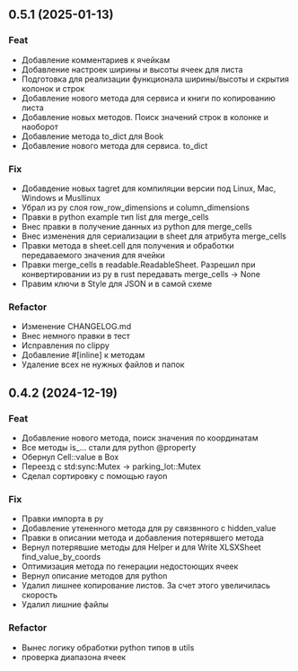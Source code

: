 ## 0.5.1 (2025-01-13)

### Feat

- Добавление комментариев к ячейкам
- Добавление настроек ширины и высоты ячеек для листа
- Подготовка для реализации функционала ширины/высоты и скрытия колонок и строк
- Добавление нового метода для сервиса и книги по копированию листа
- Добавление новых методов. Поиск значений строк в колонке и наоборот
- Добавление метода to_dict для Book
- Добавление нового метода для сервиса. to_dict

### Fix

- Добавдение новых tagret для компиляции версии под Linux, Mac, Windows и Musllinux
- Убрал из py слоя row_row_dimensions и column_dimensions
- Правки в python example тип list для merge_cells
- Внес правки в получение данных из python для merge_cells
- Внес изменения для сериализации в sheet для атрибута merge_cells
- Правки метода в sheet.cell для получения и обработки передаваемого значения для ячейки
- Правки merge_cells в readable.ReadableSheet. Разрешил при конвертировании из py в rust передавать merge_cells -> None
- Правим ключи в Style для JSON и в самой схеме

### Refactor

- Изменение CHANGELOG.md
- Внес немного правки в тест
- Исправления по clippy
- Добавление #[inline] к методам
- Удаление всех не нужных файлов и папок

## 0.4.2 (2024-12-19)

### Feat

- Добавление нового метода, поиск значения по координатам
- Все методы is_... стали для python @property
- Обернул Cell::value в Box
- Переезд c std:sync:Mutex -> parking_lot::Mutex
- Сделал сортировку с помощью rayon

### Fix

- Правки импорта в py
- Добавление утененного метода для py связвнного с hidden_value
- Правки в описании метода и добавления потерявшего метода
- Вернул потерявшие методы для Helper и для Write XLSXSheet find_value_by_coords
- Оптимизация метода по генерации недостоющих ячеек
- Вернул описание методов для python
- Удалил лишнее копирование листов. За счет этого увеличилась скорость
- Удалил лишние файлы

### Refactor

- Вынес логику обработки python типов в utils
- проверка диапазона ячеек
